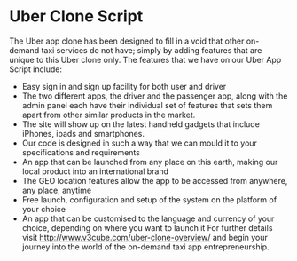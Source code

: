 Uber Clone Script
=================
The Uber app clone has been designed to fill in a void that other on-demand taxi services do not have; simply by adding features that are unique to this Uber clone only.  The features that we have on our Uber App Script include:
-    Easy sign in and sign up facility for both user and driver
-    The two different apps, the driver and the passenger app, along with the admin panel each have their individual set of features that sets them apart from other similar products in the market. 
-    The site will show up on the latest handheld gadgets that include iPhones, ipads and smartphones. 
-    Our code is designed in such a way that we can mould it to your specifications and requirements
-    An app that can be launched from any place on this earth, making our local product into an international brand
-    The GEO location features allow the app to be accessed from anywhere, any place, anytime
-    Free launch, configuration and setup of the system on the platform of your choice
-    An app that can be customised to the language and currency of your choice, depending on where you want to launch it
For further details visit http://www.v3cube.com/uber-clone-overview/ and begin your journey into the world of the on-demand taxi app entrepreneurship.
